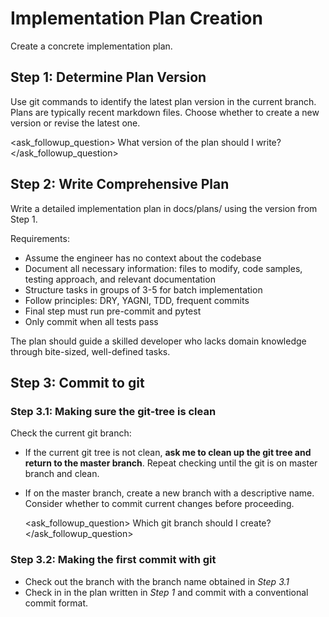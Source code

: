 # Implementation Plan Creation

Create a concrete implementation plan.

## Step 1: Determine Plan Version
Use git commands to identify the latest plan version in the current branch. Plans are typically recent markdown files. Choose whether to create a new version or revise the latest one.

<ask_followup_question>
<question>What version of the plan should I write?</question>
</ask_followup_question>

## Step 2: Write Comprehensive Plan
Write a detailed implementation plan in docs/plans/ using the version from Step 1.

Requirements:
- Assume the engineer has no context about the codebase
- Document all necessary information: files to modify, code samples, testing approach, and relevant documentation
- Structure tasks in groups of 3-5 for batch implementation
- Follow principles: DRY, YAGNI, TDD, frequent commits
- Final step must run pre-commit and pytest
- Only commit when all tests pass

The plan should guide a skilled developer who lacks domain knowledge through bite-sized, well-defined tasks.

## Step 3: Commit to git
### Step 3.1: Making sure the git-tree is clean
Check the current git branch:
  - If the current git tree is not clean, **ask me to clean up the git tree and return to the master branch**. Repeat checking until the git is on master branch and clean.
  - If on the master branch, create a new branch with a descriptive name. Consider whether to commit current changes before proceeding.

    <ask_followup_question>
    <question>Which git branch should I create?</question>
    </ask_followup_question>

### Step 3.2: Making the first commit with git

- Check out the branch with the branch name obtained in *Step 3.1*
- Check in in the plan written in *Step 1* and commit with a conventional commit format.
